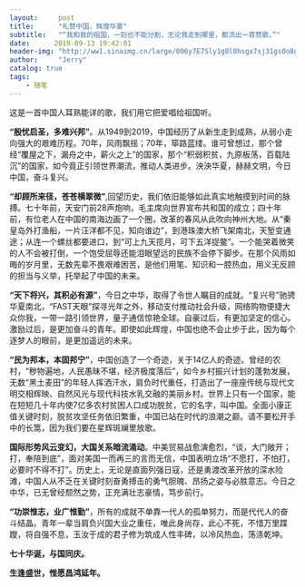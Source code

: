 ```yaml
---
layout:     post
title:      "礼赞中国，辉煌华夏"
subtitle:   "“我和我的祖国，一刻也不能分割，无论我走到哪里，都流出一首赞歌。”"
date:      2019-09-13 19:42:01
header-img: "http://ww1.sinaimg.cn/large/006y7E7Sly1g8l0hsgx7sj31gs0o8gu9.jpg"
author:     "Jerry"
catalog: true
tags:
    - 随笔
---
```

这是一首中国人耳熟能详的歌，我们用它把爱唱给祖国听。

**“殷忧启圣，多难兴邦”**。从1949到2019，中国经历了从新生走到成熟，从弱小走向强大的艰难历程。70年，风雨飘摇；70年，筚路蓝缕。谁可曾想过，那个曾经“覆屋之下，漏舟之中，薪火之上”的国家，那个“积弱积贫，九原板荡，百载陆沉”的国家，如今竟正引领世界潮流，推动人类进步。泱泱华夏，赫赫文明，今日中国，奋斗复兴。

**“却顾所来径，苍苍横翠微”**,回望历史，我们依旧能够如此真实地触摸到时间的脉搏。七十年前，天安门前28声炮响，毛主席向世界宣布共和国的成立；四十年前，有位老人在中国的南海边画了一个圈，改革的春风从此吹向神州大地。从“秦皇岛外打渔船，一片汪洋都不见，知向谁边”，到港珠澳大桥飞架南北，天堑变通途；从连一个螺丝都要进口，到“可上九天揽月，可下五洋捉鳖”。一个能哭着微笑的人不会被打倒，一个饱受屈辱还能泪眼望远的民族不会停下脚步。在那个风雨如晦的岁月里，无数先辈不畏艰难困苦，是他们用笔、知识和一腔热血，用义无反顾的担当与义举，托举起了中国的未来。

**“天下将兴，其积必有源”**，今日之中华，取得了令世人瞩目的成就。“复兴号”驰骋华夏南北，“FAST天眼”探寻光年之外，移动支付推动社会升级，网络购物便捷大众你我，一带一路引领世界，量子通信惊艳全球。自豪过后，有更加坚定的信心。激励过后，是更加奋斗的青年。即使如此辉煌，中国也绝不会止步于此，因为每个逐梦人的眼前，是更加遥远的未来。

**“民为邦本，本固邦宁”**，中国创造了一个奇迹，关于14亿人的奇迹。曾经的农村，“秽物遍地，人民愚昧不堪，经济极度落后”，如今乡村振兴计划的蓬勃发展，无数“黑土麦田”的年轻人挥洒汗水，肩负时代重任，打造出了一座座传统与现代文明交相辉映、自然风光与现代科技水乳交融的美丽乡村。世界上只有一个国家，能在短短几十年内使7亿多农村贫困人口成功脱贫，它的名字，叫中国。全面小康正值关键时刻，脱贫攻坚任务依旧繁重，中国已站在时代的浪潮之巅。请不要松开手中的长篙，因为我们要在星辉斑斓里放歌。

**国际形势风云变幻，大国关系暗流涌动**。中美贸易战愈演愈烈，“谈，大门敞开；打，奉陪到底”，面对美国一而再三的言而无信，中国表明立场“不愿打，不怕打，必要时不得不打”。历史上，无论是直面列强日寇，还是勇渡改革开放的深水险滩，中国人从不乏在关键时刻奋勇搏击的勇气胆魄、昂扬之姿与必胜意志。今日之中华，已无曾经颓然之势，正充满壮志豪情，笃步前行。

**“功崇惟志，业广惟勤”**，所有的成就不单靠一代人的孤单努力，而是代代人的奋斗结晶。青年一辈当肩负兴国大业之重任，唯此身尚存，此心不死，不惜万里蹀躞，将自强不息，玉汝于成的君子修为筑成人性丰碑，以冷风热血，荡涤乾坤。

**七十华诞，与国同庆。**

**生逢盛世，惟愿昌鸿延年。**
